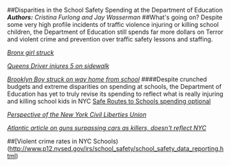 ##Disparities in the School Safety Spending at the Department of Education
_**Authors:** Cristina Furlong and Jay Wasserman_
##What's going on? Despite some very high profile incidents of traffic violence injuring or killing school children, the Department of Education still spends far more dollars on Terror and violent crime and prevention over traffic safety lessons and staffing. 

[_Bronx girl struck_](http://www.streetsblog.org/2014/10/27/its-still-legal-to-run-over-a-child-on-a-new-york-city-sidewalk/)

[_Queens Driver injures 5 on sidewalk_](http://www.dnainfo.com/new-york/20130912/maspeth/car-plows-into-four-people-near-queens-school-fdny-says)

[_Brooklyn Boy struck on way home from school_](http://7online.com/news/78-year-old-woman-arrested-in-brooklyn-hit-and-run-that-killed-teen/404691/)
####Despite crunched budgets and extreme disparities on spending at schools, the Department of Education has yet to truly revise its spending to reflect what is really injuring and killing school kids in NYC
 [Safe Routes to Schools spending optional](http://usa.streetsblog.org/2012/07/12/the-awful-truth-about-the-transpo-bills-bikeped-loophole)

 [_Perspective of the New York Civil Liberties Union_](http://www.nyc.gov/html/doh/downloads/pdf/ip/ip-nyc-inj-child-fatality-report13.pdf)

[_Atlantic article on guns surpassing cars as killers, doesn't reflect NYC_](http://www.theatlantic.com/technology/archive/2015/01/americas-top-killing-machine/384440/)

##[Violent crime rates in NYC Schools)(http://www.p12.nysed.gov/irs/school_safety/school_safety_data_reporting.html)


